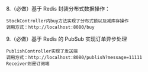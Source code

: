 8.（必做）基于 Redis 封装分布式数据操作：

```
StockController内buy方法实现了分布式锁以及减库存操作
调用方式：http://localhost:8080/buy
```

9.（必做）基于 Redis 的 PubSub 实现订单异步处理
```aidl
PublishController实现了发送端
调用方式：http://localhost:8080/publish?message=11111
Receiver则是订阅端
```